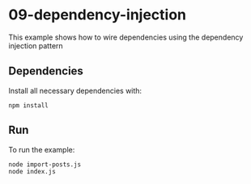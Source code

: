 # 09-dependency-injection

This example shows how to wire dependencies using the dependency injection pattern

## Dependencies

Install all necessary dependencies with:

```shell script
npm install
```

## Run

To run the example:

```shell script
node import-posts.js
node index.js
```
